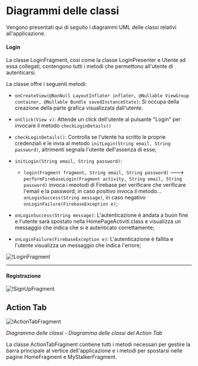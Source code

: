 # Diagrammi delle classi
Vengono presentati qui di seguito i diagrammi UML delle classi relativi all'applicazione.  

#### Login
La classe LoginFragment, così come la classe LoginPresenter e Utente ad essa collegati, contengono tutti i metodi che permettono all'utente di autenticarsi.

La classe offre i seguenti metodi:

-   `onCreateView(@NonNull LayoutInflater inflater, @Nullable ViewGroup container, @Nullable Bundle savedInstanceState)`: Si occupa della creazione della parte grafica visualizzata dall'utente.

-   `onClick(View v)`: Attende un click dell'utente al pulsante "Login" per invocare il metodo `checkLoginDetails()`

-   `checkLoginDetails()`: Controlla se l'utente ha scritto le proprie credenziali e le invia al metodo `initLogin(String email, String password)`, altrimenti segnala l'utente dell'assenza di esse;



-   `initLogin(String email, String password)`: 
      * `login(Fragment fragment, String email, String password)` ---> `performFirebaseLogin(Fragment activity, String email, String password)` invoca i meotodi di Firebase per verificare che verificare l'email e la password, in caso positivo invoca il metodo...  `onLoginSuccess(String message)`, in caso negativo `onLoginFailure(FirebaseException e)`;

-   `onLoginSuccess(String message)`: L'autenticazione è andata a buon fine e l'utente sarà spostato nella HomePageActiviti.class e visualizza un messaggio che indica che si è autenticato correttamente;

-   `onLoginFailure(FirebaseException e)`: L'autenticazione è fallita e l'utente visualizza un messaggio che indica l'errore;

![!LoginFragment](/Immagini/App/Classi/LoginFragment.png)
___
####  Registrazione
![!SignUpFragment](/Immagini/App/Classi/SignUpFragment.png)


## Action Tab
![!ActionTabFragment](/Immagini/App/ActionTabClassDiagramm.PNG "Diagramma delle classi del Action Tab")
<figcaption> <em> Diagramma delle classi - Diagramma delle classi del Action Tab </em> </figcaption>

La classe ActionTabFragment contiene tutti i metodi necessari per gestire la barra principale al vertice dell'applicazione e i metodi per spostarsi nelle pagine HomeFragment e MyStalkerFragment.